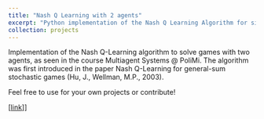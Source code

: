 ```yaml
---
title: "Nash Q Learning with 2 agents"
excerpt: "Python implementation of the Nash Q Learning Algorithm for simple grid-world games with 2 agents.   \[[link](https://github.com/jtonglet/Nash-Q-Learning/)]\]</br> <img src='/images/nashq.PNG'>"
collection: projects
---
```


Implementation of the Nash Q-Learning algorithm to solve games with two agents, as seen in the course Multiagent Systems @ PoliMi. The algorithm was first introduced in the paper Nash Q-Learning for general-sum stochastic games (Hu, J., Wellman, M.P., 2003).

Feel free to use for your own projects or contribute!

\[[link](https://github.com/jtonglet/Nash-Q-Learning/)]\]
